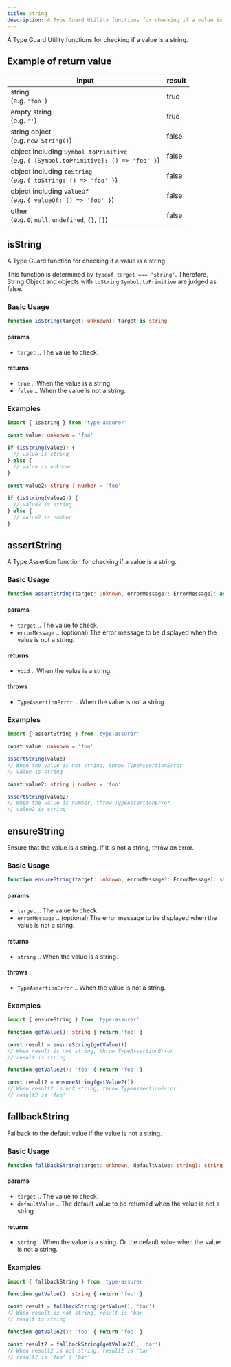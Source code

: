 ```yaml
---
title: string
description: A Type Guard Utility functions for checking if a value is a string.
---
```

A Type Guard Utility functions for checking if a value is a string.

## Example of return value

| input | result |
| ----- | ------ |
| string <br> (e.g. `'foo'`) | true |
| empty string <br> (e.g. `''`) | true |
| string object <br> (e.g. `new String()`) | false |
| object including `Symbol.toPrimitive` <br> (e.g. `{ [Symbol.toPrimitive]: () => 'foo' }`) | false |
| object including `toString` <br> (e.g. `{ toString: () => 'foo' }`) | false |
| object including `valueOf` <br> (e.g. `{ valueOf: () => 'foo' }`) | false |
| other <br> (e.g. `0`, `null`, `undefined`, `{}`, `[]`) | false |

## isString

A Type Guard function for checking if a value is a string.

This function is determined by `typeof target === 'string'`.
Therefore, String Object and objects with `toString` `Symbol.toPrimitive` are judged as false.

### Basic Usage

```typescript
function isString(target: unknown): target is string
```

#### params

- `target` .. The value to check.

#### returns

- `true` .. When the value is a string.
- `false` .. When the value is not a string.

### Examples

```typescript
import { isString } from 'type-assurer'

const value: unknown = 'foo'

if (isString(value)) {
  // value is string
} else {
  // value is unknown
}

const value2: string | number = 'foo'

if (isString(value2)) {
  // value2 is string
} else {
  // value2 is number
}
```

## assertString

A Type Assertion function for checking if a value is a string.

### Basic Usage

```typescript
function assertString(target: unknown, errorMessage?: ErrorMessage): asserts target is string
```

#### params

- `target` .. The value to check.
- `errorMessage` .. (optional) The error message to be displayed when the value is not a string.

#### returns

- `void` .. When the value is a string.

#### throws

- `TypeAssertionError` .. When the value is not a string.

### Examples

```typescript
import { assertString } from 'type-assurer'

const value: unknown = 'foo'

assertString(value)
// When the value is not string, throw TypeAssertionError
// value is string

const value2: string | number = 'foo'

assertString(value2)
// When the value is number, throw TypeAssertionError
// value2 is string
```

## ensureString

Ensure that the value is a string. If it is not a string, throw an error.

### Basic Usage

```typescript
function ensureString(target: unknown, errorMessage?: ErrorMessage): string
```

#### params

- `target` .. The value to check.
- `errorMessage` .. (optional) The error message to be displayed when the value is not a string.

#### returns

- `string` .. When the value is a string.

#### throws

- `TypeAssertionError` .. When the value is not a string.

### Examples

```typescript
import { ensureString } from 'type-assurer'

function getValue(): string { return 'foo' }

const result = ensureString(getValue())
// When result is not string, throw TypeAssertionError
// result is string

function getValue2(): 'foo' { return 'foo' }

const result2 = ensureString(getValue2())
// When result2 is not string, throw TypeAssertionError
// result2 is 'foo'
```

## fallbackString

Fallback to the default value if the value is not a string.

### Basic Usage

```typescript
function fallbackString(target: unknown, defaultValue: string): string
```

#### params

- `target` .. The value to check.
- `defaultValue` .. The default value to be returned when the value is not a string.

#### returns

- `string` .. When the value is a string. Or the default value when the value is not a string.

### Examples

```typescript
import { fallbackString } from 'type-assurer'

function getValue(): string { return 'foo' }

const result = fallbackString(getValue(), 'bar')
// When result is not string, result is 'bar'
// result is string

function getValue2(): 'foo' { return 'foo' }

const result2 = fallbackString(getValue2(), 'bar')
// When result2 is not string, result2 is 'bar'
// result2 is 'foo' | 'bar'
```
